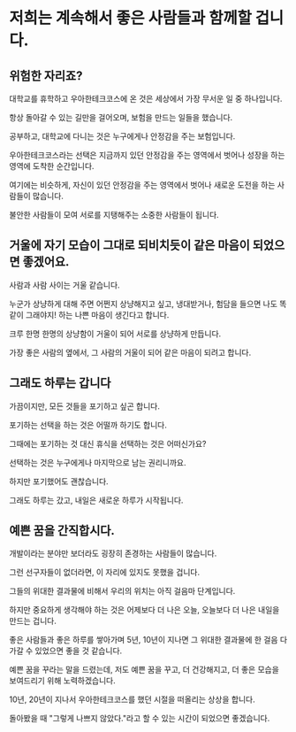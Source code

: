 # 저희는 계속해서 좋은 사람들과 함께할 겁니다.

## 위험한 자리죠?

대학교를 휴학하고 우아한테크코스에 온 것은 세상에서 가장 무서운 일 중 하나입니다.  

항상 돌아갈 수 있는 길만을 걸어오며, 보험을 만드는 일들을 했습니다.  

공부하고, 대학교에 다니는 것은 누구에게나 안정감을 주는 보험입니다.  

우아한테크코스라는 선택은 지금까지 있던 안정감을 주는 영역에서 벗어나 성장을 하는 영역에 도착한 순간입니다.  

여기에는 비슷하게, 자신이 있던 안정감을 주는 영역에서 벗어나 새로운 도전을 하는 사람들이 많습니다.  

불안한 사람들이 모여 서로를 지탱해주는 소중한 사람들이 됩니다.

## 거울에 자기 모습이 그대로 되비치듯이 같은 마음이 되었으면 좋겠어요.  

사람과 사람 사이는 거울 같습니다.  

누군가 상냥하게 대해 주면 어쩐지 상냥해지고 싶고, 냉대받거나, 험담을 들으면 나도 똑같이 그래야지! 하는 나쁜 마음이 생긴다고 합니다.  

크루 한명 한명의 상냥함이 거울이 되어 서로를 상냥하게 만듭니다.   

가장 좋은 사람의 옆에서, 그 사람의 거울이 되어 같은 마음이 되려고 합니다.  

## 그래도 하루는 갑니다  

가끔이지만, 모든 것들을 포기하고 싶곤 합니다.  

포기하는 선택을 하는 것은 어떨까 하기도 합니다.  

그때에는 포기하는 것 대신 휴식을 선택하는 것은 어떠신가요?  

선택하는 것은 누구에게나 마지막으로 남는 권리니까요.  

하지만 포기했어도 괜찮습니다.  

그래도 하루는 갔고, 내일은 새로운 하루가 시작됩니다.  

## 예쁜 꿈을 간직합시다.  

개발이라는 분야만 보더라도 굉장히 존경하는 사람들이 많습니다.  

그런 선구자들이 없더라면, 이 자리에 있지도 못했을 겁니다.  

그들의 위대한 결과물에 비해서 우리의 위치는 아직 걸음마 단계입니다.  

하지만 중요하게 생각해야 하는 것은 어제보다 더 나은 오늘, 오늘보다 더 나은 내일을 만드는 겁니다.  

좋은 사람들과 좋은 하루를 쌓아가며 5년, 10년이 지나면 그 위대한 결과물에 한 걸음 다가갈 수 있었으면 좋을 것 같습니다.  

예쁜 꿈을 꾸라는 말을 드렸는데, 저도 예쁜 꿈을 꾸고, 더 건강해지고, 더 좋은 모습을 보여드리기 위해 노력하겠습니다.  

10년, 20년이 지나서 우아한테크코스를 했던 시절을 떠올리는 상상을 합니다.  

돌아봤을 때 "그렇게 나쁘지 않았다."라고 할 수 있는 시간이 되었으면 좋겠습니다.   

